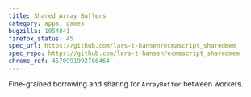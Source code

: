```yaml
---
title: Shared Array Buffers
category: apps, games
bugzilla: 1054841
firefox_status: 45
spec_url: https://github.com/lars-t-hansen/ecmascript_sharedmem
spec_repo: https://github.com/lars-t-hansen/ecmascript_sharedmem
chrome_ref: 4570991992766464
---
```


Fine-grained borrowing and sharing for `ArrayBuffer` between workers.
